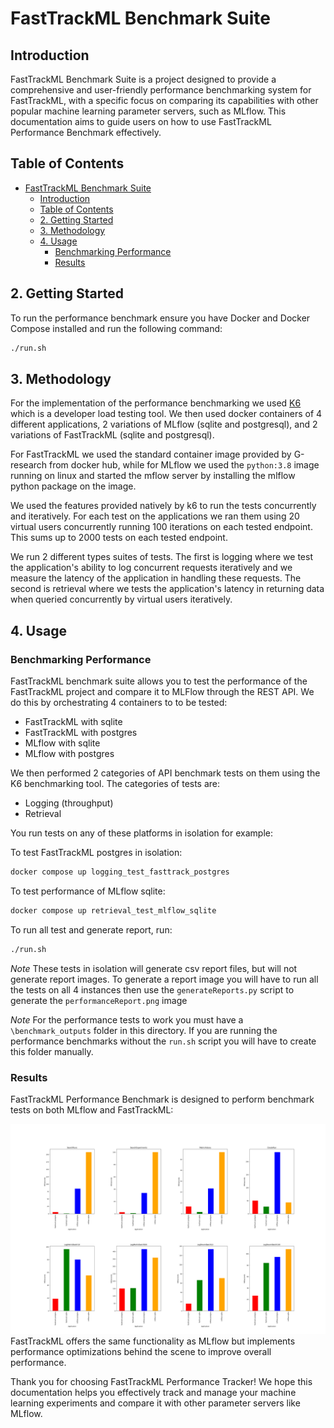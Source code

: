 # FastTrackML Benchmark Suite

## Introduction

FastTrackML Benchmark Suite is a project designed to provide a comprehensive and user-friendly performance benchmarking system for FastTrackML, with a specific focus on comparing its capabilities with other popular machine learning parameter servers, such as MLflow. This documentation aims to guide users on how to use FastTrackML Performance Benchmark effectively.

## Table of Contents

- [FastTrackML Benchmark Suite](#fasttrackml-benchmark-suite)
  - [Introduction](#introduction)
  - [Table of Contents](#table-of-contents)
  - [2. Getting Started ](#2-getting-started-)
  - [3. Methodology](#3-methodology)
  - [4. Usage ](#4-usage-)
    - [Benchmarking Performance ](#benchmarking-performance-)
    - [Results ](#results-)


## 2. Getting Started <a name="getting-started"></a>

To run the performance benchmark ensure you have Docker and Docker Compose installed and run the following command:

```bash
./run.sh
```

## 3. Methodology
For the implementation of the performance benchmarking we used [K6](https://k6.io) which is a developer load testing tool. We then used docker containers of 4 different applications, 2 variations of MLflow (sqlite and postgresql), and 2 variations of FastTrackML (sqlite and postgresql).

For FastTrackML we used the standard container image provided by G-research from docker hub, while for MLflow we used the `python:3.8` image running on linux and started the mflow server by installing the mlflow python package on the image.

We used the features provided natively by k6 to run the tests concurrently and iteratively. For each test on the applications we ran them using 20 virtual users concurrently running 100 iterations on each tested endpoint. This sums up to 2000 tests on each tested endpoint.

We run 2 different types suites of tests. The first is logging where we test the application's ability to log concurrent requests iteratively and we measure the latency of the application in handling these requests. The second is retrieval where we tests the application's latency in returning data when queried concurrently by virtual users iteratively.

## 4. Usage <a name="usage"></a>

### Benchmarking Performance <a name="benchmarking-performance"></a>

FastTrackML benchmark suite allows you to test the performance of the FastTrackML project and compare it to MLFlow through the REST API. We do this by orchestrating 4 containers to to be tested:
- FastTrackML with sqlite
- FastTrackML with postgres
- MLflow with sqlite
- MLflow with postgres

We then performed 2 categories of API benchmark tests on them using the K6 benchmarking tool. The categories of tests are:
- Logging (throughput)
- Retrieval

You run tests on any of these platforms in isolation for example:

 To test FastTrackML postgres in isolation:

```bash
docker compose up logging_test_fasttrack_postgres
```

 To test performance of MLflow sqlite:

```bash
docker compose up retrieval_test_mlflow_sqlite
```

To run all test and generate report, run:
```bash
./run.sh
```

*Note* These tests in isolation will generate csv report files, but will not generate report images. To generate a report image you will have to run all the tests on all 4 instances then use the `generateReports.py` script to generate the `performanceReport.png` image

*Note* For the performance tests to work you must have a `\benchmark_outputs` folder in this directory. If you are running the performance benchmarks without the `run.sh` script you will have to create this folder manually.

### Results <a name="comparing-with-mlflow"></a>

FastTrackML Performance Benchmark is designed to perform benchmark tests on both MLflow and FastTrackML:

![Performance Report](performanceReport.png)
FastTrackML offers the same functionality as MLflow but implements performance optimizations behind the scene to improve overall performance.


Thank you for choosing FastTrackML Performance Tracker! We hope this documentation helps you effectively track and manage your machine learning experiments and compare it with other parameter servers like MLflow.